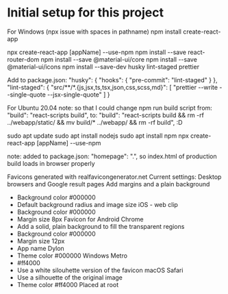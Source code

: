 # Initial setup for this project

For Windows (npx issue with spaces in pathname)
npm install create-react-app

npx create-react-app [appName] --use-npm
npm install --save react-router-dom
npm install --save @material-ui/core
npm install --save @material-ui/icons
npm install --save-dev husky lint-staged prettier

Add to package.json:
  "husky": {
    "hooks": {
    "pre-commit": "lint-staged"
    }
  },
  "lint-staged": {
    "src/**/*.{js,jsx,ts,tsx,json,css,scss,md}": [
    "prettier --write --single-quote --jsx-single-quote"
    ]
  }

For Ubuntu 20.04
note: so that I could change npm run build script from:
"build": "react-scripts build",
to:
"build": "react-scripts build && rm -rf ../webapp/static/ && mv build/* ../webapp/ && rm -rf build",
:D

sudo apt update
sudo apt install nodejs
sudo apt install npm
npx create-react-app [appName] --use-npm

note: added to package.json:
"homepage": ".",
so index.html of production build loads in browser properly

Favicons generated with realfavicongenerator.net
Current settings:
Desktop browsers and Google result pages
Add margins and a plain background
* Background color #000000
* Default background radius and image size
iOS - web clip
* Background color #000000
* Margin size 8px
Favicon for Android Chrome
* Add a solid, plain background to fill the transparent regions
* Background color #000000
* Margin size 12px
* App name Dylon
* Theme color #000000
Windows Metro
* #ff4000
* Use a white silouhette version of the favicon
macOS Safari
* Use a silhouette of the original image
* Theme color #ff4000
Placed at root
